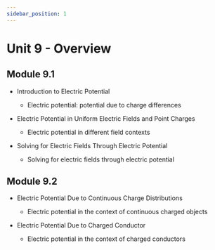 ```yaml
---
sidebar_position: 1
---
```


# Unit 9 - Overview

## Module 9.1

* Introduction to Electric Potential
  * Electric potential: potential due to charge differences

* Electric Potential in Uniform Electric Fields and Point Charges
  * Electric potential in different field contexts

* Solving for Electric Fields Through Electric Potential
  * Solving for electric fields through electric potential

## Module 9.2

* Electric Potential Due to Continuous Charge Distributions
  * Electric potential in the context of continuous charged objects

* Electric Potential Due to Charged Conductor
  * Electric potential in the context of charged conductors
